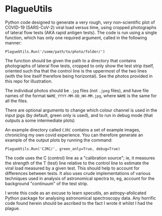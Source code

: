 # PlagueUtils
Python code designed to generate a very rough, *very* non-scientific plot of COVID-19 (SARS-CoV-2) viral load versus time, using cropped photographs of lateral flow tests (AKA rapid antigen tests).  The code is run using a single function, which has only one required argument, called in the following manner:  

`PlagueUtils.Run('/some/path/to/photo/folder/')`

The function should be given the path to a directory that contains photographs of lateral flow tests, cropped to only show the test strip itself, oriented such tha that the control line is the uppermost of the two lines (with the line itself therefore being horizontal). See the photos provided in this repo for illustration.  

The individual photos should be `.jpg` files (not `.jpeg` files), and have file names of the format `NAME_YYYY-MM-DD_HH-MM.jpg`, where `NAME` is the same for all the files.  

There are optional arguments to change which colour channel is used in the input jpgs (by default, green only is used), and to run in debug mode (that outputs a some intermediate plots)  

An example directory called `CJRC` contains a set of example images, chronicling my own covid experience. You can therefore generate an example of the output plots by running the command:  

`PlagueUtils.Run('CJRC/', green_only=True, debug=True)  `
 
The code uses the C (control) line as a "calibration source"; ie, it measures the strength of the T (test) line relative to the control line to estimate the viral load measured by a given test. This should help to account for differences between tests. It also uses crude implementations of various techniques used in analysis of astronomical spectra to, eg, account for the background "continuum" of the test strip.  

I wrote this code as an excuse to learn specutils, an astropy-afolicated Python package for analysing astronomical spectroscopy data. Any horrific code found herein should be ascribed to the fact I wrote it whilst I had the plague.
